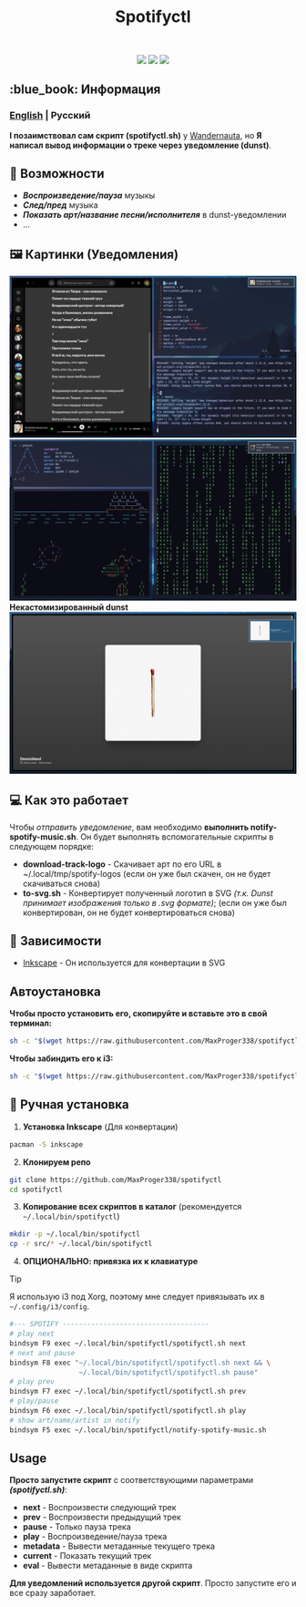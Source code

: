 <h1 align="center">Spotifyctl</h1>

<!-- BADGES -->
</br>

<p align="center">
  <img src="https://img.shields.io/github/issues/MaxProger338/spotifyctl?style=for-the-badge">
  <img src="https://img.shields.io/github/repo-size/MaxProger338/spotifyctl?style=for-the-badge">
  <img src="https://img.shields.io/github/downloads/MaxProger338/spotifyctl/total">
  </br>
</p>

<!-- ABOUT -->
<h2 align="left"> :blue_book: Информация</h2>

### [English](../README.md) | **Русский**

__I позаимствовал сам скрипт (spotifyctl.sh)__ у [Wandernauta](https://gist.github.com/wandernauta/6800547), но **Я написал вывод информации о треке через уведомление (dunst)**.

<!-- FEATURES -->
## 🚀 Возможности
* ***Воспроизведение/пауза*** музыкы
* ***След/пред*** музыка
* ***Показать арт/название песни/исполнителя*** в dunst-уведомлении
* ...

<!-- PREVIEW -->
## 🖼️ Картинки (Уведомления)
![preview](assets/preview/2.png)
![preview](assets/preview/3.png)
**Некастомизированный dunst**
![preview](assets/preview/1.png)

<!-- HOW DOES IT WORK -->
## 💻 Как это работает
Чтобы *отправить уведомление*, вам необходимо **выполнить notify-spotify-music.sh**. Он будет выполнять вспомогательные скрипты в следующем порядке: 
- **download-track-logo** - Скачивает арт по его URL в ~/.local/tmp/spotify-logos (если он уже был скачен, он не будет скачиваться снова)
- **to-svg.sh** - Конвертирует полученный логотип в SVG *(т.к. Dunst принимает изображения только в .svg формате)*; (если он уже был конвертирован, он не будет конвертироваться снова)


<!-- DEPENDENCIES -->
## 🗿 Зависимости

- [Inkscape](https://inkscape.org/) - Он используется для конвертации в SVG

<!-- INSTALLITION -->
## Автоустановка

**Чтобы просто установить его, скопируйте и вставьте это в свой терминал:**
```bash
sh -c "$(wget https://raw.githubusercontent.com/MaxProger338/spotifyctl/refs/heads/main/scripts/install.sh -O -)"
```

**Чтобы забиндить его к i3:**
```bash
sh -c "$(wget https://raw.githubusercontent.com/MaxProger338/spotifyctl/refs/heads/main/scripts/bind_i3.sh -O -)"
```

## 📘 Ручная установка

1. **Установка Inkscape** (Для конвертации)
```bash
pacman -S inkscape 
```
2. **Клонируем репо**
```bash
git clone https://github.com/MaxProger338/spotifyctl
cd spotifyctl
```
3. **Копирование всех скриптов в каталог** (рекомендуется `~/.local/bin/spotifyctl`)
```bash
mkdir -p ~/.local/bin/spotifyctl
cp -r src/* ~/.local/bin/spotifyctl
```
4. **ОПЦИОНАЛЬНО: привязка их к клавиатуре** 

> [!TIP]
> Я использую i3 под Xorg, поэтому мне следует привязывать их в `~/.config/i3/config`.

```bash
#--- SPOTIFY ------------------------------------
# play next
bindsym F9 exec ~/.local/bin/spotifyctl/spotifyctl.sh next
# next and pause
bindsym F8 exec "~/.local/bin/spotifyctl/spotifyctl.sh next && \
                 ~/.local/bin/spotifyctl/spotifyctl.sh pause"
# play prev
bindsym F7 exec ~/.local/bin/spotifyctl/spotifyctl.sh prev
# play/pause
bindsym F6 exec ~/.local/bin/spotifyctl/spotifyctl.sh play
# show art/name/artist in notify
bindsym F5 exec ~/.local/bin/spotifyctl/notify-spotify-music.sh
```

<!-- USAGE -->
## Usage

**Просто запустите скрипт** с соответствующими параметрами ***(spotifyctl.sh)***:

- **next** - Воспроизвести следующий трек
- **prev** - Воспроизвести предыдущий трек
- **pause** - Только пауза трека
- **play** - Воспроизведение/пауза трека
- **metadata** - Вывести метаданные текущего трека
- **current** - Показать текущий трек
- **eval** - Вывести метаданные в виде скрипта

**Для уведомлений используется другой скрипт**. Просто запустите его и все сразу заработает.
